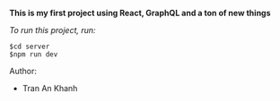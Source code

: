 __This is my first project using React, GraphQL and a ton of new things__

*To run this project, run:*
```
$cd server
$npm run dev
```

Author:
- Tran An Khanh